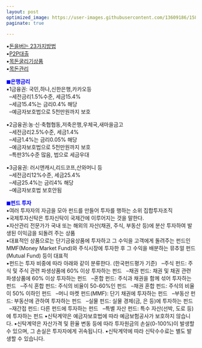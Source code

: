 ```yaml
---
layout: post
optimized_image: https://user-images.githubusercontent.com/13609186/158834851-5c5d7736-001b-448d-8bb6-eb99f2f16233.jpg
paginate: true

---
```


▪[돈을버는 23가지방법](https://www.aladin.co.kr/shop/ebook/wPreviewViewer.aspx?itemid=257981624)<br>
▪[P2P대출](https://www.junsungki.com/magazine/post-detail.do?id=1096&group=ASSET)<br>
▪[목돈굴리기상품](https://cbnote.com/articles/%EB%AA%A9%EB%8F%88%EA%B5%B4%EB%A6%AC%EA%B8%B0%EC%83%81%ED%92%88/)<br>
▪[목돈관리](https://cbnote.com/articles/%EB%AA%A9%EB%8F%88%EA%B4%80%EB%A6%AC/)<br>

<span style="color:blue">**◼은행금리**</span><br>
▪1금융권: 국민,하나,신한은행,카카오등<br>
&nbsp; –세전금리1.5%수준, 세금15.4%<br>
&nbsp; –세금15.4%는 금리0.4% 해당<br>
&nbsp; –예금자보호법으로 5천만원까지 보호<br>

▪2금융권:농·신·축협협동,저축은행,우체국,새마을금고<br>
&nbsp; –세전금리2.5%수준, 세금1.4%<br>
&nbsp; –세금1.4%는 금리0.05% 해당<br>
&nbsp; –예금자보호법으로 5천만원까지 보호<br>
&nbsp; –특판3%수준 많음, 법으로 세금우대<br>

▪3금융권: 러시앤캐시,리드코프,산와머니 등<br>
&nbsp; –세전금리12%수준, 세금25.4%<br>
&nbsp; –세금25.4%는 금리4% 해당<br>
&nbsp; –예금자보호법 보호안됨<br>

<span style="color:blue">**◼펀드 투자**</span><br>
▪여러 투자자의 자금을 모아 펀드를 만들어 투자를 행하는 소위 집합투자조직<br>
▪국제투자신탁은 투자신탁이 국제간에 이루어지는 것을 말한다. <br>
▪자산관리 전문가가 국내 또는 해외의 자산(채권, 주식, 부동산 등)에 분산 투자하여 발생된 이익금을 되돌려 주는 상품<br>
▪대표적인 상품으로는 단기금융상품에 투자하고 그 수익을 고객에게 돌려주는 펀드인 MMF(Money Market Fund)와 주식시장에 투자한 후 그 수익을 배분하는 뮤추얼 펀드(Mutual Fund) 등이 대표적<br>
▪펀드는 투자 비중에 따라 아래와 같이 분류한다. (한국펀드평가 기준)
&nbsp; –주식 펀드: 주식 및 주식 관련 파생상품에 60% 이상 투자하는 펀드
&nbsp; –채권 펀드: 채권 및 채권 관련 파생상품에 60% 이상 투자하는 펀드
&nbsp; –혼합 펀드: 주식과 채권을 함께 섞어 투자하는 펀드
&nbsp; –주식 혼합 펀드: 주식의 비율이 50-60%인 펀드
&nbsp; –채권 혼합 펀드: 주식의 비율이 50% 이하인 펀드
&nbsp; –머니 마켓 펀드(MMF): 단기 채권에 투자하는 펀드
&nbsp; –부동산 펀드: 부동산에 관하여 투자하는 펀드
&nbsp; –실물 펀드: 실물 경제(금, 은 등)에 투자하는 펀드
&nbsp; –재간접 펀드: 다른 펀드에 투자하는 펀드
&nbsp; –특별 자산 펀드: 특수 자산(선박, 도로 등)에 투자하는 펀드
▪신탁계약은 예금자보호법에 따라 예금보험공사가 보호하지 않습니다.
▪신탁계약은 자산가격 및 환율 변동 등에 따라 투자원금의 손실(0-100%)이 발생할 수 있으며, 그 손실은 투자자에게 귀속됩니다.
▪신탁계약에 따라 신탁수수료는 별도 발생할 수 있습니다.

